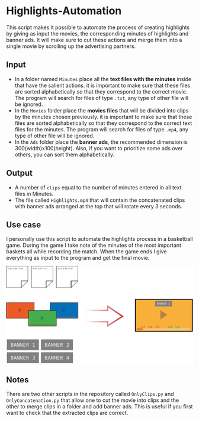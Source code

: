 # Highlights-Automation
This script makes it possible to automate the process of creating highlights by giving as input the movies, the corresponding minutes of highlights and banner ads. It will make sure to cut these actions and merge them into a single movie by scrolling up the advertising partners.

## Input
* In a folder named `Minutes` place all the **text files with the minutes** inside that have the salient actions. it is important to make sure that these files are sorted alphabetically so that they correspond to the correct movie. The program will search for files of type `.txt`, any type of other file will be ignored.
* In the `Movies` folder place the **movies files** that will be divided into clips by the minutes chosen previously. it is important to make sure that these files are sorted alphabetically so that they correspond to the correct text files for the minutes. The program will search for files of type `.mp4`, any type of other file will be ignored.
* In the `Ads` folder place the **banner ads**, the recommended dimension is 300(width)x100(height). Also, if you want to prioritize some ads over others, you can sort them alphabetically. 

## Output
* A number of `clips` equal to the number of minutes entered in all text files in Minutes.
* The file called `Highlights.mp4` that will contain the concatenated clips with banner ads arranged at the top that will rotate every 3 seconds.

## Use case
I personally use this script to automate the highlights process in a basketball game. During the game I take note of the minutes of the most important baskets all while recording the match. When the game ends I give everything as input to the program and get the final movie.

![alt text](https://github.com/isBre/Highlights-Automation/blob/main/Images/Risorsa%201.png)

## Notes
There are two other scripts in the repository called `OnlyClips.py` and `OnlyConcatenation.py` that allow one to cut the movie into clips and the other to merge clips in a folder and add banner ads. This is useful if you first want to check that the extracted clips are correct.
